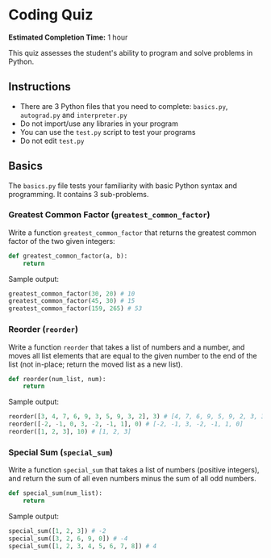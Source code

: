 # Coding Quiz

**Estimated Completion Time:** 1 hour

This quiz assesses the student's ability to program and solve problems in Python.

## Instructions

- There are 3 Python files that you need to complete: `basics.py`, `autograd.py` and `interpreter.py`
- Do not import/use any libraries in your program
- You can use the `test.py` script to test your programs
- Do not edit `test.py`

## Basics

The `basics.py` file tests your familiarity with basic Python syntax and programming. It contains 3 sub-problems.

### Greatest Common Factor (`greatest_common_factor`)

Write a function `greatest_common_factor` that returns the greatest common factor of the two given integers:

```python
def greatest_common_factor(a, b):
    return
```

Sample output:

```python
greatest_common_factor(30, 20) # 10
greatest_common_factor(45, 30) # 15
greatest_common_factor(159, 265) # 53
```

### Reorder (`reorder`)

Write a function `reorder` that takes a list of numbers and a number, and moves all list elements that are equal to the given number to the end of the list (not in-place; return the moved list as a new list).

```python
def reorder(num_list, num):
    return
```

Sample output:

```python
reorder([3, 4, 7, 6, 9, 3, 5, 9, 3, 2], 3) # [4, 7, 6, 9, 5, 9, 2, 3, 3, 3]
reorder([-2, -1, 0, 3, -2, -1, 1], 0) # [-2, -1, 3, -2, -1, 1, 0]
reorder([1, 2, 3], 10) # [1, 2, 3]
```

### Special Sum (`special_sum`)

Write a function `special_sum` that takes a list of numbers (positive integers), and return the sum of all even numbers minus the sum of all odd numbers.

```python
def special_sum(num_list):
    return
```

Sample output:

```python
special_sum([1, 2, 3]) # -2
special_sum([3, 2, 6, 9, 0]) # -4
special_sum([1, 2, 3, 4, 5, 6, 7, 8]) # 4
```